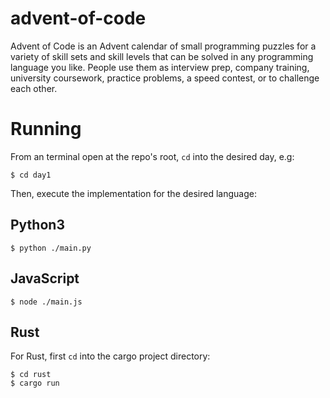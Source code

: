 # advent-of-code
Advent of Code is an Advent calendar of small programming puzzles for a variety of skill sets and skill levels that can be solved in any programming language you like. People use them as interview prep, company training, university coursework, practice problems, a speed contest, or to challenge each other.

# Running

From an terminal open at the repo's root, `cd` into the desired day, e.g:

```
$ cd day1
```

Then, execute the implementation for the desired language:

## Python3

```
$ python ./main.py
```

## JavaScript

```
$ node ./main.js
```

## Rust

For Rust, first `cd` into the cargo project directory:
```
$ cd rust
$ cargo run
```
